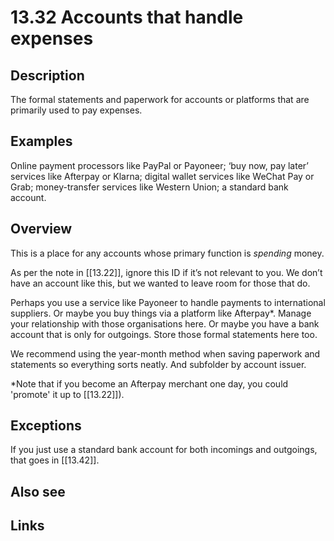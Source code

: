 # 13.32 Accounts that handle expenses

## Description

The formal statements and paperwork for accounts or platforms that are primarily used to pay expenses.

## Examples

Online payment processors like PayPal or Payoneer; ‘buy now, pay later’ services like Afterpay or Klarna; digital wallet services like WeChat Pay or Grab; money-transfer services like Western Union; a standard bank account.

## Overview

This is a place for any accounts whose primary function is _spending_ money.

As per the note in [[13.22]], ignore this ID if it’s not relevant to you. We don’t have an account like this, but we wanted to leave room for those that do.

Perhaps you use a service like Payoneer to handle payments to international suppliers. Or maybe you buy things via a platform like Afterpay\*. Manage your relationship with those organisations here. Or maybe you have a bank account that is only for outgoings. Store those formal statements here too.

We recommend using the year-month method when saving paperwork and statements so everything sorts neatly. And subfolder by account issuer.

\*Note that if you become an Afterpay merchant one day, you could 'promote' it up to [[13.22]]).

## Exceptions

If you just use a standard bank account for both incomings and outgoings, that goes in [[13.42]].

## Also see


## Links
